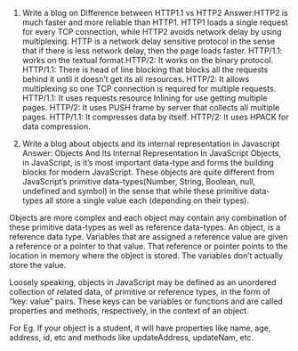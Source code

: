 1. Write a blog on Difference between HTTP1.1 vs HTTP2
Answer:HTTP2 is much faster and more reliable than HTTP1. 
HTTP1 loads a single request for every TCP connection, while HTTP2 avoids network delay by using multiplexing. HTTP is a network delay sensitive protocol in the sense that if there is less network delay, then the page loads faster. 
HTTP/1.1: works on the textual format.HTTP/2: It works on the binary protocol.
HTTP/1.1: There is head of line blocking that blocks all the requests behind it until it doesn’t get its all resources. HTTP/2: It allows multiplexing so one TCP connection is required for multiple requests.
HTTP/1.1: It uses requests resource Inlining for use getting multiple pages. HTTP/2: It uses PUSH frame by server that collects all multiple pages.
HTTP/1.1: It compresses data by itself. HTTP/2: It uses HPACK for data compression.

2. Write a blog about objects and its internal representation in Javascript
Answer: Objects And Its Internal Representation In JavaScript
Objects, in JavaScript, is it’s most important data-type and forms the building blocks for modern JavaScript. These objects are quite different from JavaScript’s primitive data-types(Number, String, Boolean, null, undefined and symbol) in the sense that while these primitive data-types all store a single value each (depending on their types).

Objects are more complex and each object may contain any combination of these primitive data-types as well as reference data-types.
An object, is a reference data type. Variables that are assigned a reference value are given a reference or a pointer to that value. That reference or pointer points to the location in memory where the object is stored. The variables don’t actually store the value.

Loosely speaking, objects in JavaScript may be defined as an unordered collection of related data, of primitive or reference types, in the form of “key: value” pairs. These keys can be variables or functions and are called properties and methods, respectively, in the context of an object.

For Eg. If your object is a student, it will have properties like name, age, address, id, etc and methods like updateAddress, updateNam, etc.
